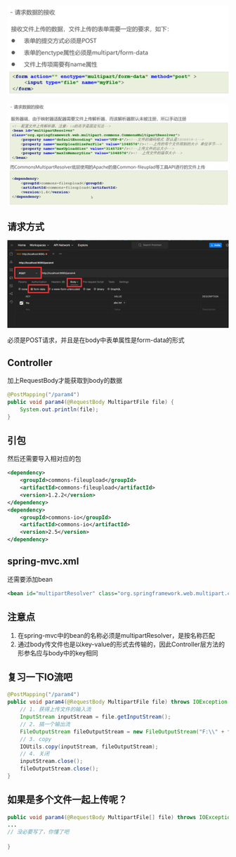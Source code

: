![image-20230106164138729](image/35.%E6%96%87%E4%BB%B6%E4%B8%8A%E4%BC%A0/image-20230106164138729.png)

![image-20230106164352152](image/35.%E6%96%87%E4%BB%B6%E4%B8%8A%E4%BC%A0/image-20230106164352152.png)

## 请求方式

![image-20230106165555933](image/35.%E6%96%87%E4%BB%B6%E4%B8%8A%E4%BC%A0/image-20230106165555933.png)

必须是POST请求，并且是在body中表单属性是form-data的形式

## Controller

加上RequestBody才能获取到body的数据

```java
@PostMapping("/param4")
public void param4(@RequestBody MultipartFile file) {
    System.out.println(file);
}
```

## 引包

然后还需要导入相对应的包

```xml
<dependency>
    <groupId>commons-fileupload</groupId>
    <artifactId>commons-fileupload</artifactId>
    <version>1.2.2</version>
</dependency>
<dependency>
    <groupId>commons-io</groupId>
    <artifactId>commons-io</artifactId>
    <version>2.5</version>
</dependency>
```

## spring-mvc.xml

还需要添加bean

```xml
<bean id="multipartResolver" class="org.springframework.web.multipart.commons.CommonsMultipartResolver"/>
```



## 注意点

1. 在spring-mvc中的bean的名称必须是multipartResolver，是按名称匹配
2. 通过body传文件也是以key-value的形式去传输的，因此Controller层方法的形参名应与body中的key相同



## 复习一下IO流吧

```java
@PostMapping("/param4")
public void param4(@RequestBody MultipartFile file) throws IOException {
    // 1. 获得上传文件的输入流
    InputStream inputStream = file.getInputStream();
    // 2. 搞一个输出流
    FileOutputStream fileOutputStream = new FileOutputStream("F:\\" + file.getOriginalFilename());
    // 3. copy
    IOUtils.copy(inputStream, fileOutputStream);
    // 4. 关闭
    inputStream.close();
    fileOutputStream.close();
}
```

## 如果是多个文件一起上传呢？

```java
public void param4(@RequestBody MultipartFile[] file) throws IOException { 
...
// 没必要写了，你懂了吧

}
```

